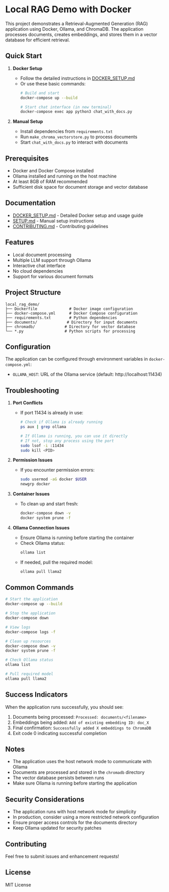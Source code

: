 # Local RAG Demo with Docker

This project demonstrates a Retrieval-Augmented Generation (RAG) application using Docker, Ollama, and ChromaDB. The application processes documents, creates embeddings, and stores them in a vector database for efficient retrieval.

## Quick Start

1. **Docker Setup**
   - Follow the detailed instructions in [DOCKER_SETUP.md](DOCKER_SETUP.md)
   - Or use these basic commands:
     ```bash
     # Build and start
     docker-compose up --build
     
     # Start chat interface (in new terminal)
     docker-compose exec app python3 chat_with_docs.py
     ```

2. **Manual Setup**
   - Install dependencies from `requirements.txt`
   - Run `make_chroma_vectorstore.py` to process documents
   - Start `chat_with_docs.py` to interact with documents

## Prerequisites

- Docker and Docker Compose installed
- Ollama installed and running on the host machine
- At least 8GB of RAM recommended
- Sufficient disk space for document storage and vector database

## Documentation

- [DOCKER_SETUP.md](DOCKER_SETUP.md) - Detailed Docker setup and usage guide
- [SETUP.md](SETUP.md) - Manual setup instructions
- [CONTRIBUTING.md](CONTRIBUTING.md) - Contributing guidelines

## Features

- Local document processing
- Multiple LLM support through Ollama
- Interactive chat interface
- No cloud dependencies
- Support for various document formats

## Project Structure

```
local_rag_demo/
├── Dockerfile              # Docker image configuration
├── docker-compose.yml      # Docker Compose configuration
├── requirements.txt        # Python dependencies
├── documents/             # Directory for input documents
├── chromadb/             # Directory for vector database
└── *.py                  # Python scripts for processing
```

## Configuration

The application can be configured through environment variables in `docker-compose.yml`:

- `OLLAMA_HOST`: URL of the Ollama service (default: http://localhost:11434)

## Troubleshooting

1. **Port Conflicts**
   - If port 11434 is already in use:
     ```bash
     # Check if Ollama is already running
     ps aux | grep ollama
     
     # If Ollama is running, you can use it directly
     # If not, stop any process using the port
     sudo lsof -i :11434
     sudo kill <PID>
     ```

2. **Permission Issues**
   - If you encounter permission errors:
     ```bash
     sudo usermod -aG docker $USER
     newgrp docker
     ```

3. **Container Issues**
   - To clean up and start fresh:
     ```bash
     docker-compose down -v
     docker system prune -f
     ```

4. **Ollama Connection Issues**
   - Ensure Ollama is running before starting the container
   - Check Ollama status:
     ```bash
     ollama list
     ```
   - If needed, pull the required model:
     ```bash
     ollama pull llama2
     ```

## Common Commands

```bash
# Start the application
docker-compose up --build

# Stop the application
docker-compose down

# View logs
docker-compose logs -f

# Clean up resources
docker-compose down -v
docker system prune -f

# Check Ollama status
ollama list

# Pull required model
ollama pull llama2
```

## Success Indicators

When the application runs successfully, you should see:
1. Documents being processed: `Processed: documents/<filename>`
2. Embeddings being added: `Add of existing embedding ID: doc_X`
3. Final confirmation: `Successfully added X embeddings to ChromaDB`
4. Exit code 0 indicating successful completion

## Notes

- The application uses the host network mode to communicate with Ollama
- Documents are processed and stored in the `chromadb` directory
- The vector database persists between runs
- Make sure Ollama is running before starting the application

## Security Considerations

- The application runs with host network mode for simplicity
- In production, consider using a more restricted network configuration
- Ensure proper access controls for the documents directory
- Keep Ollama updated for security patches

## Contributing

Feel free to submit issues and enhancement requests!

## License

MIT License